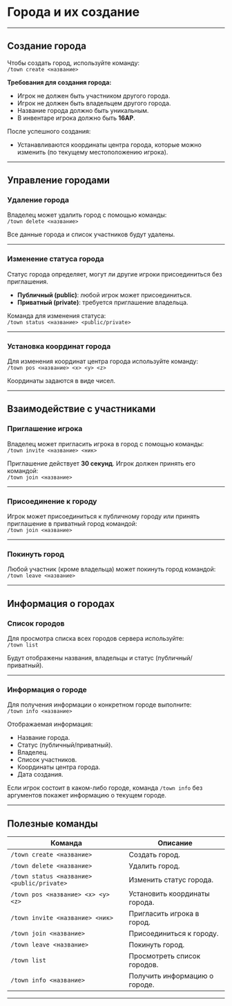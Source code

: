 # Города и их создание

---

## Создание города

Чтобы создать город, используйте команду:  
`/town create <название>`

**Требования для создания города:**
- Игрок не должен быть участником другого города.
- Игрок не должен быть владельцем другого города.
- Название города должно быть уникальным.
- В инвентаре игрока должно быть **16АР**.

После успешного создания:
- Устанавливаются координаты центра города, которые можно изменить (по текущему местоположению игрока).

---

## Управление городами

### Удаление города

Владелец может удалить город с помощью команды:  
`/town delete <название>`

Все данные города и список участников будут удалены.

---

### Изменение статуса города

Статус города определяет, могут ли другие игроки присоединиться без приглашения.

- **Публичный (public)**: любой игрок может присоединиться.
- **Приватный (private)**: требуется приглашение владельца.

Команда для изменения статуса:  
`/town status <название> <public/private>`

---

### Установка координат города

Для изменения координат центра города используйте команду:  
`/town pos <название> <x> <y> <z>`

Координаты задаются в виде чисел.

---

## Взаимодействие с участниками

### Приглашение игрока

Владелец может пригласить игрока в город с помощью команды:  
`/town invite <название> <ник>`

Приглашение действует **30 секунд**. Игрок должен принять его командой:  
`/town join <название>`

---

### Присоединение к городу

Игрок может присоединиться к публичному городу или принять приглашение в приватный город командой:  
`/town join <название>`

---

### Покинуть город

Любой участник (кроме владельца) может покинуть город командой:  
`/town leave <название>`

---

## Информация о городах

### Список городов

Для просмотра списка всех городов сервера используйте:  
`/town list`

Будут отображены названия, владельцы и статус (публичный/приватный).

---

### Информация о городе

Для получения информации о конкретном городе выполните:  
`/town info <название>`

Отображаемая информация:
- Название города.
- Статус (публичный/приватный).
- Владелец.
- Список участников.
- Координаты центра города.
- Дата создания.

Если игрок состоит в каком-либо городе, команда `/town info` без аргументов покажет информацию о текущем городе.

---

## Полезные команды

| Команда                       | Описание                                  |
|-------------------------------|------------------------------------------|
| `/town create <название>`     | Создать город.                           |
| `/town delete <название>`     | Удалить город.                           |
| `/town status <название> <public/private>` | Изменить статус города.            |
| `/town pos <название> <x> <y> <z>` | Установить координаты города.       |
| `/town invite <название> <ник>` | Пригласить игрока в город.             |
| `/town join <название>`       | Присоединиться к городу.                 |
| `/town leave <название>`      | Покинуть город.                          |
| `/town list`                  | Просмотреть список городов.              |
| `/town info <название>`       | Получить информацию о городе.            |

---
